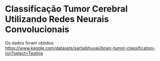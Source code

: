 # Classificação Tumor Cerebral Utilizando Redes Neurais Convolucionais

Os dados foram obtidos: https://www.kaggle.com/datasets/sartajbhuvaji/brain-tumor-classification-mri?select=Testing
